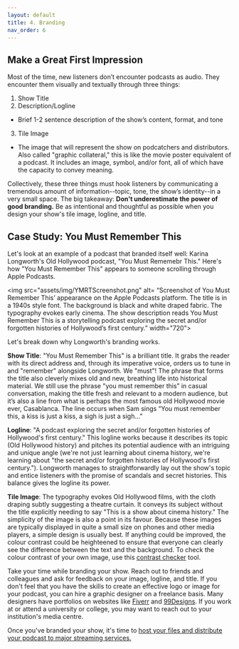 ```yaml
---
layout: default
title: 4. Branding
nav_order: 6
---
```


## Make a Great First Impression

Most of the time, new listeners don’t encounter podcasts as audio. They encounter them visually and textually through three things:

1. Show Title 
2. Description/Logline 
- Brief 1-2 sentence description of the show’s content, format, and tone
3. Tile Image 
- The image that will represent the show on podcatchers and distributors. Also called "graphic collateral," this is like the movie poster equivalent of a podcast. It includes an image, symbol, and/or font, all of which have the capacity to convey meaning. 

Collectively, these three things must hook listeners by communicating a tremendous amount of information--topic, tone, the show’s identity--in a very small space. The big takeaway: **Don't underestimate the power of good branding.** Be as intentional and thoughtful as possible when you design your show's tile image, logline, and title. 

## Case Study: You Must Remember This

Let's look at an example of a podcast that branded itself well: Karina Longworth's Old Hollywood podcast, "You Must Rememebr This." Here's how "You Must Remember This" appears to someone scrolling through Apple Podcasts. 

<img src="assets/img/YMRTScreenshot.png" alt= “Screenshot of You Must Remember This’ appearance on the Apple Podcasts platform. The title is in a 1940s style font. The background is black and white draped fabric. The typography evokes early cinema. The show description reads You Must Remember This is a storytelling podcast exploring the secret and/or forgotten histories of Hollywood’s first century.” width="720">

Let's break down why Longworth's branding works.

**Show Title**: "You Must Remember This" is a brilliant title. It grabs the reader with its direct address and, through its imperative voice, orders us to tune in and "remember" alongside Longworth. We "must"! The phrase that forms the title also cleverly mixes old and new, breathing life into historical material. We still use the phrase "you must remember this” in casual conversation, making the title fresh and relevant to a modern audience, but it’s also a line from what is perhaps the most famous old Hollywood movie ever, Casablanca. The line occurs when Sam sings “You must remember this, a kiss is just a kiss, a sigh is just a sigh…”

**Logline**: "A podcast exploring the secret and/or forgotten histories of Hollywood's first century." This logline works because it describes its topic (Old Hollywood history) and pitches its potential audience with an intriguing and unique angle (we're not just learning about cinema history, we're learning about "the secret and/or forgotten histories of Hollywood's first century."). Longworth manages to straightforwardly lay out the show's topic and entice listeners with the promise of scandals and secret histories. This balance gives the logline its power. 

**Tile Image**: The typography evokes Old Hollywood films, with the cloth draping subtly suggesting a theatre curtain. It conveys its subject without the title explicitly needing to say "This is a show about cinema history." The simplicity of the image is also a point in its favour. Because these images are typically displayed in quite a small size on phones and other media players, a simple design is usually best. If anything could be improved, the colour contrast could be heighteened to ensure that everyone can clearly see the difference between the text and the background. To check the colour contrast of your own image, use this [contrast checker](https://webaim.org/resources/contrastchecker/) tool. 

Take your time while branding your show. Reach out to friends and colleagues and ask for feedback on your image, logline, and title. If you don't feel that you have the skills to create an effective logo or image for your podcast, you can hire a graphic designer on a freelance basis. Many designers have portfolios on websites like [Fiverr](https://www.fiverr.com/) and [99Designs](https://99designs.ca/projects). If you work at or attend a university or college, you may want to reach out to your institution's media centre. 

Once you've branded your show, it's time to [host your files and distribute your podcast to major streaming services.](https://scds.github.io/podcasting/hosting.html)

